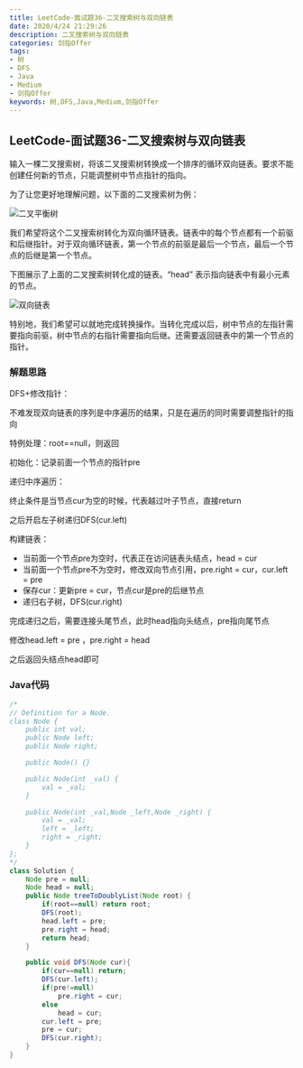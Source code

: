 ```yaml
---
title: LeetCode-面试题36-二叉搜索树与双向链表
date: 2020/4/24 21:29:26
description: 二叉搜索树与双向链表
categories: 剑指Offer
tags: 
- 树
- DFS
- Java
- Medium
- 剑指Offer
keywords: 树,DFS,Java,Medium,剑指Offer
---
```


## LeetCode-面试题36-二叉搜索树与双向链表 

输入一棵二叉搜索树，将该二叉搜索树转换成一个排序的循环双向链表。要求不能创建任何新的节点，只能调整树中节点指针的指向。

 <!--more-->

为了让您更好地理解问题，以下面的二叉搜索树为例：

![二叉平衡树](https://image-1-1257237419.cos.ap-chongqing.myqcloud.com/%E4%BA%8C%E5%8F%89%E5%B9%B3%E8%A1%A1%E6%A0%91.png)

我们希望将这个二叉搜索树转化为双向循环链表。链表中的每个节点都有一个前驱和后继指针。对于双向循环链表，第一个节点的前驱是最后一个节点，最后一个节点的后继是第一个节点。

下图展示了上面的二叉搜索树转化成的链表。“head” 表示指向链表中有最小元素的节点。

![双向链表](https://image-1-1257237419.cos.ap-chongqing.myqcloud.com/%E5%8F%8C%E5%90%91%E9%93%BE%E8%A1%A8.png)

特别地，我们希望可以就地完成转换操作。当转化完成以后，树中节点的左指针需要指向前驱，树中节点的右指针需要指向后继。还需要返回链表中的第一个节点的指针。

### 解题思路

DFS+修改指针：

不难发现双向链表的序列是中序遍历的结果，只是在遍历的同时需要调整指针的指向

特例处理：root==null，则返回

初始化：记录前面一个节点的指针pre

递归中序遍历：

终止条件是当节点cur为空的时候，代表越过叶子节点，直接return

之后开启左子树递归DFS(cur.left)

构建链表：

- 当前面一个节点pre为空时，代表正在访问链表头结点，head = cur
- 当前面一个节点pre不为空时，修改双向节点引用，pre.right = cur，cur.left = pre
- 保存cur：更新pre = cur，节点cur是pre的后继节点
- 递归右子树，DFS(cur.right)

完成递归之后，需要连接头尾节点，此时head指向头结点，pre指向尾节点

修改head.left = pre ，pre.right = head

之后返回头结点head即可

### Java代码

```java
/*
// Definition for a Node.
class Node {
    public int val;
    public Node left;
    public Node right;

    public Node() {}

    public Node(int _val) {
        val = _val;
    }

    public Node(int _val,Node _left,Node _right) {
        val = _val;
        left = _left;
        right = _right;
    }
};
*/
class Solution {
    Node pre = null;
    Node head = null;
    public Node treeToDoublyList(Node root) {
        if(root==null) return root;
        DFS(root);
        head.left = pre;
        pre.right = head;
        return head;
    }

    public void DFS(Node cur){
        if(cur==null) return;
        DFS(cur.left);
        if(pre!=null)
            pre.right = cur;
        else
            head = cur;
        cur.left = pre;
        pre = cur;
        DFS(cur.right);
    }
}
```

